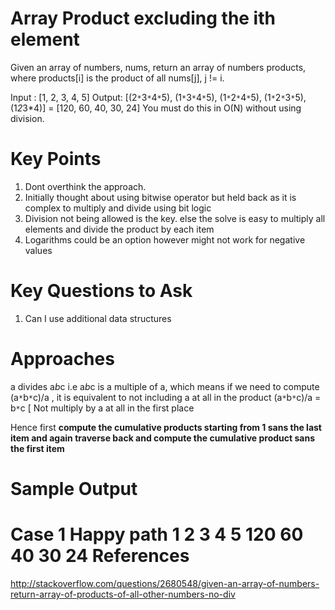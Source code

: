Array Product excluding the ith element
===========================================================================
Given an array of numbers, nums, return an array of numbers products, where products[i] is the product of all nums[j], j != i.
 
 Input : [1, 2, 3, 4, 5] Output: [(2`*`3`*`4`*`5), (1`*`3`*`4`*`5), (1`*`2`*`4`*`5), (1`*`2`*`3`*`5),
 (1*2*3*4)] = [120, 60, 40, 30, 24] You must do this in O(N) without using
 division.

Key Points
====================

1. Dont overthink the approach.
2. Initially thought about using bitwise operator but held back as it is complex to multiply and divide using bit logic
3. Division not being allowed is the key. else the solve is easy to multiply all elements and divide the product by each item
4. Logarithms could be an option however might not work for negative values


Key Questions to Ask
====================
1. Can I use additional data structures

Approaches
====================

a divides a*b*c i.e a*b*c is a multiple of a, which means if we need
		  to compute (a`*`b`*`c)/a , it is equivalent to not including a at all in
		  the product
(a`*`b`*`c)/a = b`*`c [ Not multiply by a at all in the first place
		  
		  
Hence first <b>compute the cumulative products starting from 1 sans the
		  last item and again traverse back and compute the cumulative product
		  sans the first item</b>
		 

Sample Output
=====================
Case 1 Happy path
1 2 3 4 5
120 60 40 30 24
References
====================
http://stackoverflow.com/questions/2680548/given-an-array-of-numbers-return-array-of-products-of-all-other-numbers-no-div

